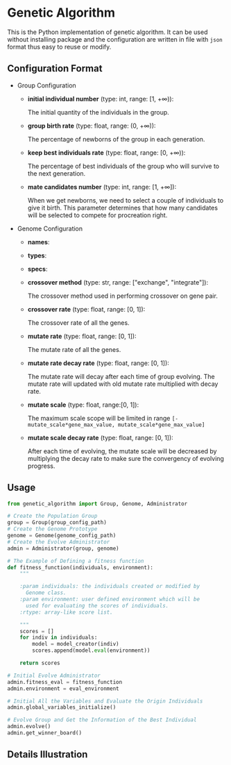 # Genetic Algorithm

This is the Python implementation of genetic algorithm. It can be used without installing package and the configuration are written in file with `json` format thus easy to reuse or modify.

## Configuration Format

* Group Configuration
  * **initial individual number** (type: int, range: [1, +∞)):
  
    The initial quantity of the individuals in the group.
  * **group birth rate** (type: float, range: (0, +∞)):
  
    The percentage of newborns of the group in each generation.
  * **keep best individuals rate** (type: float, range: [0, +∞)):
  
    The percentage of best individuals of the group who will survive to the next generation.
  * **mate candidates number** (type: int, range: [1, +∞]):

    When we get newborns, we need to select a couple of individuals to give it birth. This parameter determines that how many candidates will be selected to compete for procreation right.
* Genome Configuration
  * **names**:
  * **types**:
  * **specs**:
  * **crossover method** (type: str, range: ["exchange", "integrate"]):
  
    The crossover method used in performing crossover on gene pair.
  * **crossover rate** (type: float, range: [0, 1]):
  
    The crossover rate of all the genes.
  * **mutate rate** (type: float, range: [0, 1]):
  
    The mutate rate of all the genes.
  * **mutate rate decay rate** (type: float, range: [0, 1]):
  
    The mutate rate will decay after each time of group evolving. The mutate rate will updated with old mutate rate multiplied with decay rate.
  * **mutate scale** (type: float, range:[0, 1]):

    The maximum scale scope will be limited in range `[-mutate_scale*gene_max_value, mutate_scale*gene_max_value]`
  * **mutate scale decay rate** (type: float, range: [0, 1]):

    After each time of evolving, the mutate scale will be decreased by multiplying the decay rate to make sure the convergency of evolving progress.

## Usage

```python
from genetic_algorithm import Group, Genome, Administrator

# Create the Population Group
group = Group(group_config_path)
# Create the Genome Prototype
genome = Genome(genome_config_path)
# Create the Evolve Administrator
admin = Administrator(group, genome)

# The Example of Defining a fitness function
def fitness_function(individuals, environment):
    """

    :param individuals: the individuals created or modified by
      Genome class.
    :param environment: user defined environment which will be
      used for evaluating the scores of individuals.
    :rtype: array-like score list.

    """
    scores = []
    for indiv in individuals:
        model = model_creator(indiv)
        scores.append(model.eval(environment))

    return scores

# Initial Evolve Administrator
admin.fitness_eval = fitness_function
admin.environment = eval_environment

# Initial All the Variables and Evaluate the Origin Individuals
admin.global_variables_initialize()

# Evolve Group and Get the Information of the Best Individual
admin.evolve()
admin.get_winner_board()
```

## Details Illustration
